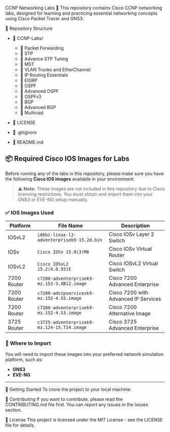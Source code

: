 CCNP Networking Labs 🚀
This repository contains Cisco CCNP networking labs, designed for learning and practicing essential networking concepts using Cisco Packet Tracer and GNS3.



📂 Repository Structure
- 📂 CCNP-Labs/
   - 📂 Packet Forwarding
   - 📂 STP
   - 📂 Advance STP Tuning
   - 📂 MST
   - 📂 VLAN Trunks and EtherChannel
   - 📂 IP Routing Essentials
   - 📂 EIGRP
   - 📂 OSPF
   - 📂 Advanced OSPF
   - 📂 OSPFv3
   - 📂 BGP
   - 📂 Advanced BGP
   - 📂 Multicast

- 📜 LICENSE
- 📄 .gitignore
- 📄 README.md

## 📦 Required Cisco IOS Images for Labs

Before running any of the labs in this repository, please make sure you have the following **Cisco IOS images** available in your environment.

> ⚠️ **Note:** These images are not included in this repository due to Cisco licensing restrictions. You must obtain and import them into your GNS3 or EVE-NG setup manually.

### ✅ IOS Images Used

| Platform      | File Name                                                  | Description                          |
|---------------|-------------------------------------------------------------|--------------------------------------|
| IOSvL2        | `i86bi-linux-l2-adventerprisek9-15.2d.bin`                  | Cisco IOSv Layer 2 Switch            |
| IOSv          | `Cisco IOSv 15.9(3)M6`                                      | Cisco IOSv Virtual Router            |
| IOSvL2        | `Cisco IOSvL2 15.2(4.0.55)E`                                | Cisco IOSvL2 Virtual Switch          |
| 7200 Router   | `c7200-adventerprisek9-mz.153-3.XB12.image`                | Cisco 7200 Advanced Enterprise       |
| 7200 Router   | `c7200-advipservicesk9-mz.152-4.S5.image`                  | Cisco 7200 with Advanced IP Services |
| 7200 Router   | `c7200-adventerprisek9-mz.152-4.S3.image`                  | Cisco 7200 Alternative Image         |
| 3725 Router   | `c3725-adventerprisek9-mz.124-15.T14.image`                | Cisco 3725 Advanced Enterprise       |

### 📂 Where to Import

You will need to import these images into your preferred network simulation platform, such as:

- **GNS3**
- **EVE-NG**

---


🚀 Getting Started
To clone the project to your local machine:


📌 Contributing
If you want to contribute, please read the CONTRIBUTING.md file first. You can report any issues in the Issues section.

📜 License
This project is licensed under the MIT License - see the LICENSE file for details.

